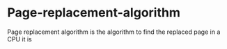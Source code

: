 # Page-replacement-algorithm
Page replacement algorithm is the algorithm to find the replaced page in a CPU it is 
